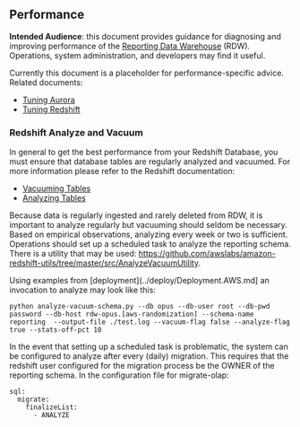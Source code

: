 ## Performance

**Intended Audience**: this document provides guidance for diagnosing and improving performance of the [Reporting Data Warehouse](../README.md) (RDW). Operations, system administration, and developers may find it useful.

Currently this document is a placeholder for performance-specific advice. Related documents:
* [Tuning Aurora](PerformanceTuning.Aurora.md)
* [Tuning Redshift](PerformanceTuning.Redshift.md)

### Redshift Analyze and Vacuum
In general to get the best performance from your Redshift Database, you must ensure that database tables are regularly analyzed and vacuumed. For more information please refer to the Redshift documentation:
* [Vacuuming Tables](http://docs.aws.amazon.com/redshift/latest/dg/t_Reclaiming_storage_space202.html)
* [Analyzing Tables](http://docs.aws.amazon.com/redshift/latest/dg/t_Analyzing_tables.html)

Because data is regularly ingested and rarely deleted from RDW, it is important to analyze regularly but vacuuming should seldom be necessary. Based on empirical observations, analyzing every week or two is sufficient.
Operations should set up a scheduled task to analyze the reporting schema. There is a utility that may be used: https://github.com/awslabs/amazon-redshift-utils/tree/master/src/AnalyzeVacuumUtility.

Using examples from [deployment](../deploy/Deployment.AWS.md] an invocation to analyze may look like this:
```
python analyze-vacuum-schema.py --db opus --db-user root --db-pwd password --db-host rdw-opus.[aws-randomization] --schema-name reporting  --output-file ./test.log --vacuum-flag false --analyze-flag true --stats-off-pct 10
```

In the event that setting up a scheduled task is problematic, the system can be configured to analyze after every (daily) migration. This requires that the redshift user configured for the migration process be the OWNER of the reporting schema. In the configuration file for migrate-olap:
```
sql:
  migrate:
    finalizeList:
      - ANALYZE
```
